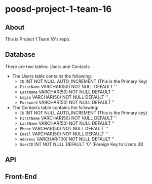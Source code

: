 # poosd-project-1-team-16

## About

This is Project 1 Team 16's repo.

## Database

There are two tables: Users and Contacts

- The Users table contains the following:
    - `ID` INT NOT NULL AUTO_INCREMENT (This is the Primary Key)
    - `FirstName` VARCHAR(50) NOT NULL DEFAULT ''
    - `LastName` VARCHAR(50) NOT NULL DEFAULT ''
    - `Login` VARCHAR(50) NOT NULL DEFAULT '' , 
    - `Password` VARCHAR(50) NOT NULL DEFAULT ''
- The Contacts table contains the following:
    - `ID` INT NOT NULL AUTO_INCREMENT (This is the Primary key)
    - `FirstName` VARCHAR(50) NOT NULL DEFAULT ''
    - `LastName` VARCHAR(50) NOT NULL DEFAULT ''
    - `Phone` VARCHAR(50) NOT NULL DEFAULT ''
    - `Email` VARCHAR(50) NOT NULL DEFAULT ''
    - `Address` VARCHAR(100) NOT NULL DEFAULT ''
    - `UserID` INT NOT NULL DEFAULT '0' (Foreign Key to Users.ID)

## API

## Front-End
